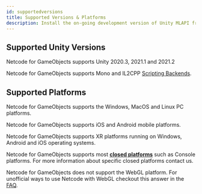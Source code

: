 ```yaml
---
id: supportedversions
title: Supported Versions & Platforms
description: Install the on-going development version of Unity MLAPI from a cloned respository. 
---
```


## Supported Unity Versions

Netcode for GameObjects supports Unity 2020.3, 2021.1 and 2021.2

Netcode for GameObjects supports Mono and IL2CPP [Scripting Backends](https://docs.unity3d.com/Manual/scripting-backends.html).

## Supported Platforms

Netcode for GameObjects supports the Windows, MacOS and Linux PC platforms.

Netcode for GameObjects supports iOS and Android mobile platforms.

Netcode for GameObjects supports XR platforms running on Windows, Android and iOS operating systems.

Netcode for GameObjects supports most [**closed platforms**](https://unity.com/platform-installation) such as Console platforms. For more information about specific closed platforms contact us.

Netcode for GameObjects does not support the WebGL platform. For unofficial ways to use Netcode with WebGL checkout this answer in the [FAQ](../learn/faq#can-i-use-netcode-for-gameobjects-with-webgl).